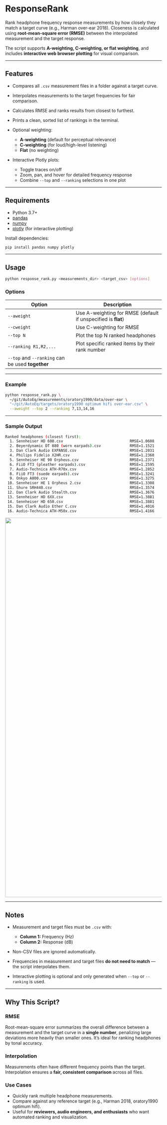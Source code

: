 # ResponseRank

Rank headphone frequency response measurements by how closely they match a target curve (e.g., Harman over-ear 2018).
Closeness is calculated using **root-mean-square error (RMSE)** between the interpolated measurement and the target response.

The script supports **A-weighting, C-weighting, or flat weighting**, and includes **interactive web browser plotting** for visual comparison.

---

## Features

* Compares all `.csv` measurement files in a folder against a target curve.
* Interpolates measurements to the target frequencies for fair comparison.
* Calculates RMSE and ranks results from closest to furthest.
* Prints a clean, sorted list of rankings in the terminal.
* Optional weighting:

  * **A-weighting** (default for perceptual relevance)
  * **C-weighting** (for loud/high-level listening)
  * **Flat** (no weighting)
* Interactive Plotly plots:

  * Toggle traces on/off
  * Zoom, pan, and hover for detailed frequency response
  * Combine `--top` and `--ranking` selections in one plot

---

## Requirements

* Python 3.7+
* [pandas](https://pandas.pydata.org/)
* [numpy](https://numpy.org/)
* [plotly](https://plotly.com/python/) (for interactive plotting)

Install dependencies:

```bash
pip install pandas numpy plotly
```

---

## Usage

```bash
python response_rank.py <measurements_dir> <target_csv> [options]
```

### Options

| Option                                           | Description                                                   |
| ------------------------------------------------ | ------------------------------------------------------------- |
| `--aweight`                                      | Use A-weighting for RMSE (default if unspecified is **flat**) |
| `--cweight`                                      | Use C-weighting for RMSE                                      |
| `--top N`                                        | Plot the top N ranked headphones                              |
| `--ranking R1,R2,...`                            | Plot specific ranked items by their rank number               |
| `--top` and `--ranking` can be used **together** |                                                               |

---

### Example

```bash
python response_rank.py \
  ~/git/AutoEq/measurements/oratory1990/data/over-ear \
  "~/git/AutoEq/targets/oratory1990 optimum hifi over-ear.csv" \
  --aweight --top 2 --ranking 7,13,14,16
```

---

### Sample Output

```bash
Ranked headphones (closest first):
  1. Sennheiser HD 600.csv                              RMSE=1.0608
  2. Beyerdynamic DT 880 (worn earpads).csv             RMSE=1.1521
  3. Dan Clark Audio EXPANSE.csv                        RMSE=1.2031
  4. Philips Fidelio X2HR.csv                           RMSE=1.2360
  5. Sennheiser HE 90 Orpheus.csv                       RMSE=1.2371
  6. FiiO FT3 (pleather earpads).csv                    RMSE=1.2595
  7. Audio-Technica ATH-R70x.csv                        RMSE=1.2852
  8. FiiO FT3 (suede earpads).csv                       RMSE=1.3241
  9. Onkyo A800.csv                                     RMSE=1.3275
 10. Sennheiser HE 1 Orpheus 2.csv                      RMSE=1.3308
 11. Shure SRH440.csv                                   RMSE=1.3574
 12. Dan Clark Audio Stealth.csv                        RMSE=1.3676
 13. Sennheiser HD 6XX.csv                              RMSE=1.3881
 14. Sennheiser HD 650.csv                              RMSE=1.3881
 15. Dan Clark Audio Ether C.csv                        RMSE=1.4016
 16. Audio-Technica ATH-M50x.csv                        RMSE=1.4166
```
<p align="center">
  <img src="https://i.imgur.com/ZUtvei2.png" alt="ResponseRank interactive plot" width="1216">
</p>

---

## Notes

* Measurement and target files must be `.csv` with:

  * **Column 1:** Frequency (Hz)
  * **Column 2:** Response (dB)
* Non-CSV files are ignored automatically.
* Frequencies in measurement and target files **do not need to match** — the script interpolates them.
* Interactive plotting is optional and only generated when `--top` or `--ranking` is used.

---

## Why This Script?

### RMSE

Root-mean-square error summarizes the overall difference between a measurement and the target curve in a **single number**, penalizing large deviations more heavily than smaller ones. It’s ideal for ranking headphones by tonal accuracy.

### Interpolation

Measurements often have different frequency points than the target. Interpolation ensures a **fair, consistent comparison** across all files.

### Use Cases

* Quickly rank multiple headphone measurements.
* Compare against any reference target (e.g., Harman 2018, oratory1990 optimum hifi).
* Useful for **reviewers, audio engineers, and enthusiasts** who want automated ranking and visualization.
